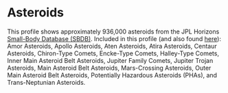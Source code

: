 # Asteroids
This profile shows approximately 936,000 asteroids from the JPL Horizons [Small-Body Database (SBDB)](https://ssd.jpl.nasa.gov/tools/sbdb_lookup.html#/). Included in this profile (and also found [here](/content/asteroids)): Amor Asteroids, Apollo Asteroids, Aten Asteroids, Atira Asteroids, Centaur Asteroids, Chiron-Type Comets, Encke-Type Comets, Halley-Type Comets, Inner Main Asteroid Belt Asteroids, Jupiter Family Comets, Jupiter Trojan Asteroids, Main Asteroid Belt Asteroids, Mars-Crossing Asteroids, Outer Main Asteroid Belt Asteroids, Potentially Hazardous Asteroids (PHAs), and Trans-Neptunian Asteroids.
